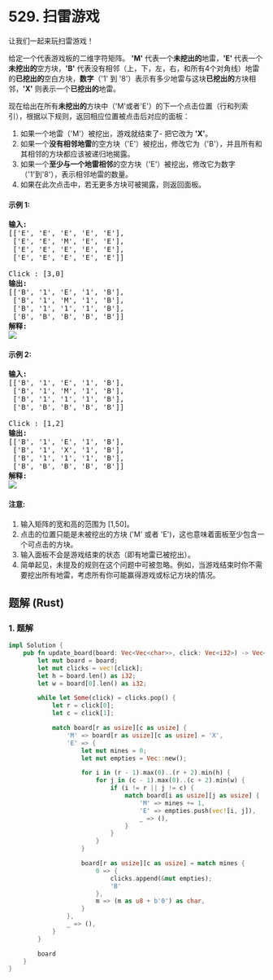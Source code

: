 # 529. 扫雷游戏
让我们一起来玩扫雷游戏！

给定一个代表游戏板的二维字符矩阵。 **'M'** 代表一个**未挖出的**地雷，**'E'** 代表一个**未挖出的**空方块，**'B'** 代表没有相邻（上，下，左，右，和所有4个对角线）地雷的**已挖出的**空白方块，**数字**（'1' 到 '8'）表示有多少地雷与这块**已挖出的**方块相邻，**'X'** 则表示一个**已挖出的**地雷。

现在给出在所有**未挖出的**方块中（'M'或者'E'）的下一个点击位置（行和列索引），根据以下规则，返回相应位置被点击后对应的面板：
1. 如果一个地雷（'M'）被挖出，游戏就结束了- 把它改为 **'X'**。
2. 如果一个**没有相邻地雷**的空方块（'E'）被挖出，修改它为（'B'），并且所有和其相邻的方块都应该被递归地揭露。
3. 如果一个**至少与一个地雷相邻**的空方块（'E'）被挖出，修改它为数字（'1'到'8'），表示相邻地雷的数量。
4. 如果在此次点击中，若无更多方块可被揭露，则返回面板。

#### 示例 1:
<pre>
<strong>输入:</strong>
[['E', 'E', 'E', 'E', 'E'],
 ['E', 'E', 'M', 'E', 'E'],
 ['E', 'E', 'E', 'E', 'E'],
 ['E', 'E', 'E', 'E', 'E']]

Click : [3,0]
<strong>输出:</strong>
[['B', '1', 'E', '1', 'B'],
 ['B', '1', 'M', '1', 'B'],
 ['B', '1', '1', '1', 'B'],
 ['B', 'B', 'B', 'B', 'B']]
<strong>解释:</strong>
<img src='https://assets.leetcode-cn.com/aliyun-lc-upload/uploads/2018/10/12/minesweeper_example_1.png'>
</pre>

#### 示例 2:
<pre>
<strong>输入:</strong>
[['B', '1', 'E', '1', 'B'],
 ['B', '1', 'M', '1', 'B'],
 ['B', '1', '1', '1', 'B'],
 ['B', 'B', 'B', 'B', 'B']]

Click : [1,2]
<strong>输出:</strong>
[['B', '1', 'E', '1', 'B'],
 ['B', '1', 'X', '1', 'B'],
 ['B', '1', '1', '1', 'B'],
 ['B', 'B', 'B', 'B', 'B']]
<strong>解释:</strong>
<img src='https://assets.leetcode-cn.com/aliyun-lc-upload/uploads/2018/10/12/minesweeper_example_2.png'>
</pre>

#### 注意:
1. 输入矩阵的宽和高的范围为 [1,50]。
2. 点击的位置只能是未被挖出的方块 ('M' 或者 'E')，这也意味着面板至少包含一个可点击的方块。
3. 输入面板不会是游戏结束的状态（即有地雷已被挖出）。
4. 简单起见，未提及的规则在这个问题中可被忽略。例如，当游戏结束时你不需要挖出所有地雷，考虑所有你可能赢得游戏或标记方块的情况。

## 题解 (Rust)

### 1. 题解
```Rust
impl Solution {
    pub fn update_board(board: Vec<Vec<char>>, click: Vec<i32>) -> Vec<Vec<char>> {
        let mut board = board;
        let mut clicks = vec![click];
        let h = board.len() as i32;
        let w = board[0].len() as i32;

        while let Some(click) = clicks.pop() {
            let r = click[0];
            let c = click[1];

            match board[r as usize][c as usize] {
                'M' => board[r as usize][c as usize] = 'X',
                'E' => {
                    let mut mines = 0;
                    let mut empties = Vec::new();

                    for i in (r - 1).max(0)..(r + 2).min(h) {
                        for j in (c - 1).max(0)..(c + 2).min(w) {
                            if (i != r || j != c) {
                                match board[i as usize][j as usize] {
                                    'M' => mines += 1,
                                    'E' => empties.push(vec![i, j]),
                                    _ => (),
                                }
                            }
                        }
                    }

                    board[r as usize][c as usize] = match mines {
                        0 => {
                            clicks.append(&mut empties);
                            'B'
                        },
                        m => (m as u8 + b'0') as char,
                    }
                },
                _ => (),
            }
        }

        board
    }
}
```
